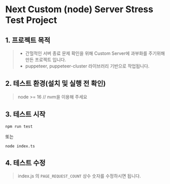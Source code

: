 # Next Custom (node) Server Stress Test Project

## 1. 프로젝트 목적
> - 간헐적인 서버 종료 문제 확인을 위해 Custom Server에 과부화를 주기위해 만든 프로젝트 입니다.
> - puppeteer, puppeteer-cluster 라이브러리 기반으로 작업됩니다.

## 2. 테스트 환경(설치 및 실행 전 확인)
> node >= 16 // nvm을 이용해 주세요
 
## 3. 테스트 시작
```shell
npm run test
```
또는
```shell
node index.ts
```

## 4. 테스트 수정
> index.js 의 `PAGE_REQUEST_COUNT` 상수 숫자를 수정하시면 됩니다.